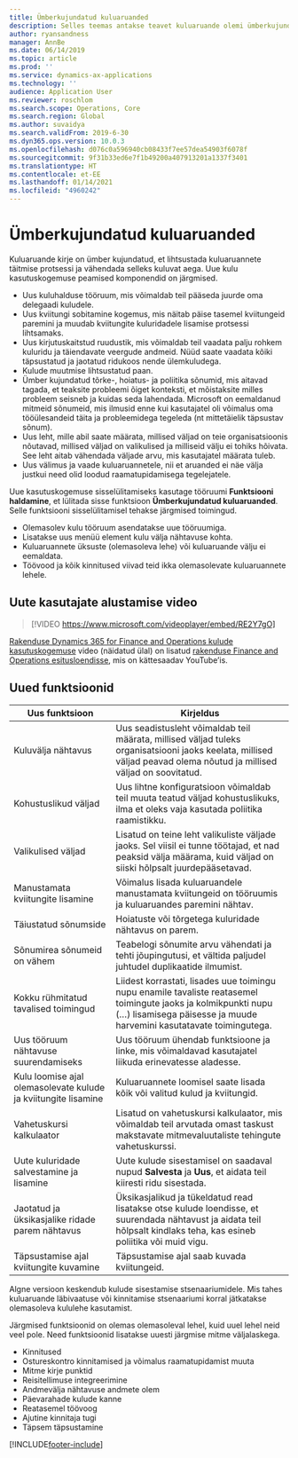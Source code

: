 ```yaml
---
title: Ümberkujundatud kuluaruanded
description: Selles teemas antakse teavet kuluaruande olemi ümberkujundatud ja ümbermuudetud kasutuskogemuse kohta rakenduses Microsoft Dynamics 365 Finance. Uus kasutuskogemus lihtsustab kuluaruannete täitmist ja vähendab selleks kuluvat aega.
author: ryansandness
manager: AnnBe
ms.date: 06/14/2019
ms.topic: article
ms.prod: ''
ms.service: dynamics-ax-applications
ms.technology: ''
audience: Application User
ms.reviewer: roschlom
ms.search.scope: Operations, Core
ms.search.region: Global
ms.author: suvaidya
ms.search.validFrom: 2019-6-30
ms.dyn365.ops.version: 10.0.3
ms.openlocfilehash: d076c0a596940cb08433f7ee57dea54903f6078f
ms.sourcegitcommit: 9f31b33ed6e7f1b49200a407913201a1337f3401
ms.translationtype: HT
ms.contentlocale: et-EE
ms.lasthandoff: 01/14/2021
ms.locfileid: "4960242"
---
```

# <a name="redesigned-expense-reports"></a>Ümberkujundatud kuluaruanded

Kuluaruande kirje on ümber kujundatud, et lihtsustada kuluaruannete täitmise protsessi ja vähendada selleks kuluvat aega. Uue kulu kasutuskogemuse peamised komponendid on järgmised.

- Uus kuluhalduse tööruum, mis võimaldab teil pääseda juurde oma delegaadi kuludele.
- Uus kviitungi sobitamine kogemus, mis näitab päise tasemel kviitungeid paremini ja muudab kviitungite kuluridadele lisamise protsessi lihtsamaks.
- Uus kirjutuskaitstud ruudustik, mis võimaldab teil vaadata palju rohkem kuluridu ja täiendavate veergude andmeid. Nüüd saate vaadata kõiki täpsustatud ja jaotatud ridukoos nende ülemkuludega.
- Kulude muutmise lihtsustatud paan.
- Ümber kujundatud tõrke-, hoiatus- ja poliitika sõnumid, mis aitavad tagada, et teaksite probleemi õiget konteksti, et mõistaksite milles probleem seisneb ja kuidas seda lahendada. Microsoft on eemaldanud mitmeid sõnumeid, mis ilmusid enne kui kasutajatel oli võimalus oma tööülesandeid täita ja probleemidega tegeleda (nt mittetäielik täpsustav sõnum).
- Uus leht, mille abil saate määrata, millised väljad on teie organisatsioonis nõutavad, millised väljad on valikulised ja milliseid välju ei tohiks hõivata. See leht aitab vähendada väljade arvu, mis kasutajatel määrata tuleb.
- Uus välimus ja vaade kuluaruannetele, nii et aruanded ei näe välja justkui need olid loodud raamatupidamisega tegelejatele.

Uue kasutuskogemuse sisselülitamiseks kasutage tööruumi **Funktsiooni haldamine**, et lülitada sisse funktsioon **Ümberkujundatud kuluaruanded**. Selle funktsiooni sisselülitamisel tehakse järgmised toimingud.

- Olemasolev kulu tööruum asendatakse uue tööruumiga.
- Lisatakse uus menüü element kulu välja nähtavuse kohta.
- Kuluaruannete üksuste (olemasoleva lehe) või kuluaruande välju ei eemaldata.
- Töövood ja kõik kinnitused viivad teid ikka olemasolevate kuluaruannete lehele.

## <a name="getting-started-video-for-new-users"></a>Uute kasutajate alustamise video

> [!VIDEO https://www.microsoft.com/videoplayer/embed/RE2Y7gO]

[Rakenduse Dynamics 365 for Finance and Operations kulude kasutuskogemuse](https://youtu.be/Ocy-MsTvEE0) video (näidatud ülal) on lisatud [rakenduse Finance and Operations esitusloendisse](https://www.youtube.com/playlist?list=PLcakwueIHoT_SYfIaPGoOhloFoCXiUSyW), mis on kättesaadav YouTube’is.

## <a name="new-features"></a>Uued funktsioonid

| Uus funktsioon | Kirjeldus |
|---|----|
| Kuluvälja nähtavus | Uus seadistusleht võimaldab teil määrata, millised väljad tuleks organisatsiooni jaoks keelata, millised väljad peavad olema nõutud ja millised väljad on soovitatud. |
| Kohustuslikud väljad | Uus lihtne konfiguratsioon võimaldab teil muuta teatud väljad kohustuslikuks, ilma et oleks vaja kasutada poliitika raamistikku. |
| Valikulised väljad | Lisatud on teine leht valikuliste väljade jaoks. Sel viisil ei tunne töötajad, et nad peaksid välja määrama, kuid väljad on siiski hõlpsalt juurdepääsetavad. |
| Manustamata kviitungite lisamine | Võimalus lisada kuluaruandele manustamata kviitungeid on tööruumis ja kuluaruandes paremini nähtav. |
| Täiustatud sõnumside | Hoiatuste või tõrgetega kuluridade nähtavus on parem. |
| Sõnumirea sõnumeid on vähem| Teabelogi sõnumite arvu vähendati ja tehti jõupingutusi, et vältida paljudel juhtudel duplikaatide ilmumist. |
| Kokku rühmitatud tavalised toimingud | Liidest korrastati, lisades uue toimingu nupu enamile tavaliste reatasemel toimingute jaoks ja kolmikpunkti nupu (…) lisamisega päisesse ja muude harvemini kasutatavate toimingutega. |
| Uus tööruum nähtavuse suurendamiseks | Uus tööruum ühendab funktsioone ja linke, mis võimaldavad kasutajatel liikuda erinevatesse aladesse. |
| Kulu loomise ajal olemasolevate kulude ja kviitungite lisamine | Kuluaruannete loomisel saate lisada kõik või valitud kulud ja kviitungid. |
| Vahetuskursi kalkulaator | Lisatud on vahetuskursi kalkulaator, mis võimaldab teil arvutada omast taskust makstavate mitmevaluutaliste tehingute vahetuskurssi. |
| Uute kuluridade salvestamine ja lisamine | Uute kulude sisestamisel on saadaval nupud **Salvesta** ja **Uus**, et aidata teil kiiresti ridu sisestada. |
| Jaotatud ja üksikasjalike ridade parem nähtavus | Üksikasjalikud ja tükeldatud read lisatakse otse kulude loendisse, et suurendada nähtavust ja aidata teil hõlpsalt kindlaks teha, kas esineb poliitika või muid vigu. |
| Täpsustamise ajal kviitungite kuvamine | Täpsustamise ajal saab kuvada kviitungeid. |

Algne versioon keskendub kulude sisestamise stsenaariumidele. Mis tahes kuluaruande läbivaatuse või kinnitamise stsenaariumi korral jätkatakse olemasoleva kululehe kasutamist.

Järgmised funktsioonid on olemas olemasoleval lehel, kuid uuel lehel neid veel pole. Need funktsioonid lisatakse uuesti järgmise mitme väljalaskega.

- Kinnitused
- Ostureskontro kinnitamised ja võimalus raamatupidamist muuta
- Mitme kirje punktid
- Reisitellimuse integreerimine
- Andmevälja nähtavuse andmete olem
- Päevarahade kulude kanne
- Reatasemel töövoog
- Ajutine kinnitaja tugi
- Täpsem täpsustamine


[!INCLUDE[footer-include](../includes/footer-banner.md)]
